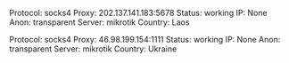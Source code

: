 Protocol: socks4
Proxy: 202.137.141.183:5678
Status: working
IP: None
Anon: transparent
Server: mikrotik
Country: Laos

Protocol: socks4
Proxy: 46.98.199.154:1111
Status: working
IP: None
Anon: transparent
Server: mikrotik
Country: Ukraine


